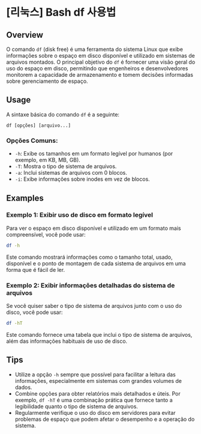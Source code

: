 # [리눅스] Bash df 사용법

## Overview
O comando `df` (disk free) é uma ferramenta do sistema Linux que exibe informações sobre o espaço em disco disponível e utilizado em sistemas de arquivos montados. O principal objetivo do `df` é fornecer uma visão geral do uso do espaço em disco, permitindo que engenheiros e desenvolvedores monitorem a capacidade de armazenamento e tomem decisões informadas sobre gerenciamento de espaço.

## Usage
A sintaxe básica do comando `df` é a seguinte:

```
df [opções] [arquivo...]
```

### Opções Comuns:
- `-h`: Exibe os tamanhos em um formato legível por humanos (por exemplo, em KB, MB, GB).
- `-T`: Mostra o tipo de sistema de arquivos.
- `-a`: Inclui sistemas de arquivos com 0 blocos.
- `-i`: Exibe informações sobre inodes em vez de blocos.

## Examples
### Exemplo 1: Exibir uso de disco em formato legível
Para ver o espaço em disco disponível e utilizado em um formato mais compreensível, você pode usar:

```bash
df -h
```

Este comando mostrará informações como o tamanho total, usado, disponível e o ponto de montagem de cada sistema de arquivos em uma forma que é fácil de ler.

### Exemplo 2: Exibir informações detalhadas do sistema de arquivos
Se você quiser saber o tipo de sistema de arquivos junto com o uso do disco, você pode usar:

```bash
df -hT
```

Este comando fornece uma tabela que inclui o tipo de sistema de arquivos, além das informações habituais de uso de disco.

## Tips
- Utilize a opção `-h` sempre que possível para facilitar a leitura das informações, especialmente em sistemas com grandes volumes de dados.
- Combine opções para obter relatórios mais detalhados e úteis. Por exemplo, `df -hT` é uma combinação prática que fornece tanto a legibilidade quanto o tipo de sistema de arquivos.
- Regularmente verifique o uso do disco em servidores para evitar problemas de espaço que podem afetar o desempenho e a operação do sistema.